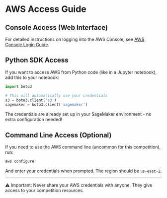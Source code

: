 # AWS Access Guide

## Console Access (Web Interface)
For detailed instructions on logging into the AWS Console, see [AWS Console Login Guide](./guides/AwsConsoleLogin.md).

## Python SDK Access
If you want to access AWS from Python code (like in a Jupyter notebook), add this to your notebook:

```python
import boto3

# This will automatically use your credentials
s3 = boto3.client('s3')
sagemaker = boto3.client('sagemaker')
```

The credentials are already set up in your SageMaker environment - no extra configuration needed!

## Command Line Access (Optional)
If you need to use the AWS command line (uncommon for this competition), run:

```bash
aws configure
```

And enter your credentials when prompted. The region should be `us-east-2`.

---
⚠️ Important: Never share your AWS credentials with anyone. They give access to your competition resources.
